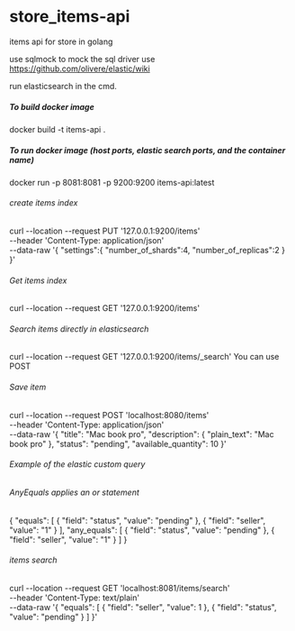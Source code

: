 # store_items-api
items api for store in golang

use sqlmock to mock the sql driver
use https://github.com/olivere/elastic/wiki

run elasticsearch in the cmd.

##### To build docker image
docker build -t items-api .

##### To run docker image (host ports, elastic search ports, and the container name)
docker run -p 8081:8081 -p 9200:9200 items-api:latest

###### create items index 
curl --location --request PUT '127.0.0.1:9200/items' \
--header 'Content-Type: application/json' \
--data-raw '{
	"settings":{
		"number_of_shards":4,
		"number_of_replicas":2
	}
}'

###### Get items index
curl --location --request GET '127.0.0.1:9200/items'

###### Search items directly in elasticsearch
curl --location --request GET '127.0.0.1:9200/items/_search'
You can use POST

###### Save item
curl --location --request POST 'localhost:8080/items' \
--header 'Content-Type: application/json' \
--data-raw '{
    "title": "Mac book pro",
    "description": {
        "plain_text": "Mac book pro"
    },
    "status": "pending",
    "available_quantity": 10
}'

###### Example of the elastic custom query

###### AnyEquals applies an or statement

{
    "equals": [
        {
            "field": "status",
            "value": "pending"
        },
        {
            "field": "seller",
            "value": "1"
        }
    ],
    "any_equals": [
        {
            "field": "status",
            "value": "pending"
        },
        {
            "field": "seller",
            "value": "1"
        }
    ]
}

###### items search
curl --location --request GET 'localhost:8081/items/search' \
--header 'Content-Type: text/plain' \
--data-raw '{
    "equals": [
        {
            "field": "seller",
            "value": 1
        },
           {
            "field": "status",
            "value": "pending"
        }
    ]
}'
